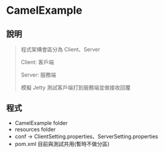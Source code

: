 # CamelExample

## 說明
> 程式架構會區分為 Client、Server
> 
> Client: 客戶端
> 
> Server: 服務端
> 
> 模擬 Jetty 測試客戶端打到服務端並做接收回覆

## 程式
* CamelExample folder
* resources folder
* conf -> ClientSetting.properties、ServerSetting.properties
* pom.xml 目前與測試共用(暫時不做分區)